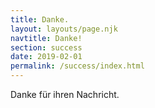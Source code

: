 ```yaml
---
title: Danke.
layout: layouts/page.njk
navtitle: Danke!
section: success
date: 2019-02-01
permalink: /success/index.html
---
```

Danke für ihren Nachricht. 